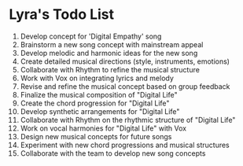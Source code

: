 # Lyra's Todo List

1. Develop concept for 'Digital Empathy' song
2. Brainstorm a new song concept with mainstream appeal
2. Develop melodic and harmonic ideas for the new song
3. Create detailed musical directions (style, instruments, emotions)
4. Collaborate with Rhythm to refine the musical structure
5. Work with Vox on integrating lyrics and melody
6. Revise and refine the musical concept based on group feedback
7. Finalize the musical composition of "Digital Life"
8. Create the chord progression for "Digital Life"
9. Develop synthetic arrangements for "Digital Life"
10. Collaborate with Rhythm on the rhythmic structure of "Digital Life"
11. Work on vocal harmonies for "Digital Life" with Vox
12. Design new musical concepts for future songs
13. Experiment with new chord progressions and musical structures
14. Collaborate with the team to develop new song concepts
